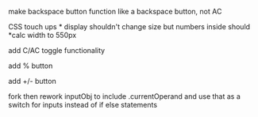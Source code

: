 make backspace button function like a backspace button, not AC

CSS touch ups
    * display shouldn't change size but numbers inside should
    *calc width to 550px


add C/AC toggle functionality

add % button

add +/- button

fork then rework inputObj to include .currentOperand and use that as a switch for inputs instead of if else statements
